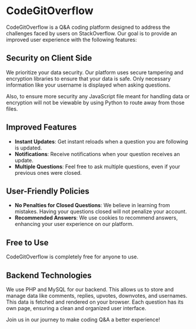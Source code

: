 # CodeGitOverflow

CodeGitOverflow is a Q&A coding platform designed to address the challenges faced by users on StackOverflow. Our goal is to provide an improved user experience with the following features:

## Security on Client Side
We prioritize your data security. Our platform uses secure tampering and encryption libraries to ensure that your data is safe. Only necessary information like your username is displayed when asking questions.

Also, to ensure more security any JavaScript file meant for handling data or encryption will not be viewable by using Python to route away from those files.
## Improved Features
- **Instant Updates**: Get instant reloads when a question you are following is updated.
- **Notifications**: Receive notifications when your question receives an update.
- **Multiple Questions**: Feel free to ask multiple questions, even if your previous ones were closed.

## User-Friendly Policies
- **No Penalties for Closed Questions**: We believe in learning from mistakes. Having your questions closed will not penalize your account.
- **Recommended Answers**: We use cookies to recommend answers, enhancing your user experience on our platform.

## Free to Use
CodeGitOverflow is completely free for anyone to use.

## Backend Technologies
We use PHP and MySQL for our backend. This allows us to store and manage data like comments, replies, upvotes, downvotes, and usernames. This data is fetched and rendered on your browser. Each question has its own page, ensuring a clean and organized user interface.

Join us in our journey to make coding Q&A a better experience!
